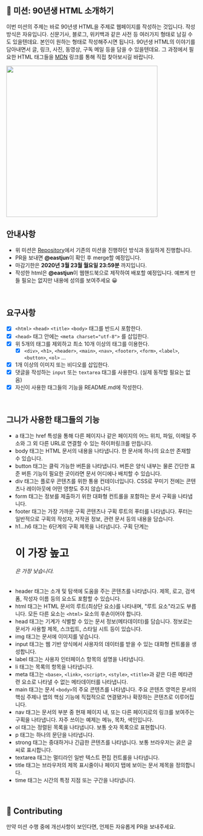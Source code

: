
## 🚀 미션: 90년생 HTML 소개하기

이번 미션의 주제는 바로 90년생 HTML을 주제로 웹페이지를 작성하는 것입니다.
작성방식은 자유입니다. 
신문기사, 블로그, 위키백과 같은 사전 등 여러가지 형태로 남길 수도 있을텐데요. 본인이 원하는 형태로 작성해주시면 됩니다. 
90년생 HTML의 이야기를 담아내면서 글, 링크, 사진, 동영상, 구독 메일 등을 담을 수 있을텐데요. 그 과정에서 필요한 HTML 태그들을 [MDN](https://developer.mozilla.org/ko/docs/Web/HTML/Element) 링크를 통해 직접 찾아보시길 바랍니다.

<img src="https://techcourse-storage.s3.ap-northeast-2.amazonaws.com/2020-03-16T10:41:53.786image.png" width="400">

<br/>

## 안내사항

- 위 미션은 [Repository](https://github.com/woowacourse/html)에서 기존의 미션을 진행하던 방식과 동일하게 진행합니다.
- PR을 보내면 **@eastjun**이 확인 후 merge할 예정입니다.
- 마감기한은 **2020년 3월 23월 월요일 23:59분** 까지입니다.
- 작성한 html은  **@eastjun**이 웹핸드북으로 제작하여 배포할 예정입니다. 예쁘게 만들 필요는 없지만 내용에 성의를 보여주세요 😀

<br/>

## 요구사항 

- [X]  `<html>` `<head>` `<title>`  `<body>` 태그를 반드시 포함한다. 
- [X]  `<head>` 태그 안에는 `<meta charset="utf-8">` 를 삽입한다.
- [X]  위 5개의 태그를 제외하고 최소 10개 이상의 태그를 이용한다.
    - [X] `<div>`, `<h1>`, `<header>`, `<main>`, `<nav>`, `<footer>`, `<form>`, `<label>`, `<button>`, `<ol>` ...
- [X]  1개 이상의 이미지 또는 비디오를 삽입한다.
- [X]  댓글을 작성하는 `input` 또는 `textarea` 태그를 사용한다. (실제 동작할 필요는 없음)
- [X]  자신이 사용한 태그들의 기능을 README.md에 작성한다.

<br/>

## 그니가 사용한 태그들의 기능

 - a 태그는 href 특성을 통해 다른 페이지나 같은 페이지의 어느 위치, 파일, 이메일 주소와 그 외 다른 URL로 연결할 수 있는 하이퍼링크를 만듭니다.
 - body 태그는 HTML 문서의 내용을 나타냅니다. 한 문서에 하나의 <body> 요소만 존재할 수 있습니다.
 - button 태그는 클릭 가능한 버튼을 나타냅니다. 버튼은 양식 내부는 물론 간단한 표준 버튼 기능이 필요한 곳이라면 문서 어디에나 배치할 수 있습니다.
 - div 태그는 플로우 콘텐츠를 위한 통용 컨테이너입니다. CSS로 꾸미기 전에는 콘텐츠나 레이아웃에 어떤 영향도 주지 않습니다.
 - form 태그는 정보를 제출하기 위한 대화형 컨트롤을 포함하는 문서 구획을 나타냅니다.
 - footer 태그는 가장 가까운 구획 콘텐츠나 구획 루트의 푸터를 나타냅니다. 푸터는 일반적으로 구획의 작성자, 저작권 정보, 관련 문서 등의 내용을 담습니다.
 - h1...h6 태그는 6단계의 구획 제목을 나타냅니다. 구획 단계는 <h1>이 가장 높고 <h6>은 가장 낮습니다.
 - header 태그는 소개 및 탐색에 도움을 주는 콘텐츠를 나타냅니다. 제목, 로고, 검색 폼, 작성자 이름 등의 요소도 포함할 수 있습니다.
 - html 태그는 HTML 문서의 루트(최상단 요소)를 나타내며, "루트 요소"라고도 부릅니다. 모든 다른 요소는 `<html>` 요소의 후손이어야 합니다.
 - head 태그는 기계가 식별할 수 있는 문서 정보(메타데이터)를 담습니다. 정보로는 문서가 사용할 제목, 스크립트, 스타일 시트 등이 있습니다.
 - img 태그는 문서에 이미지를 넣습니다.
 - input 태그는 웹 기반 양식에서 사용자의 데이터를 받을 수 있는 대화형 컨트롤을 생성합니다.
 - label 태그는 사용자 인터페이스 항목의 설명을 나타냅니다.
 - li 태그는 목록의 항목을 나타냅니다.
 - meta 태그는 `<base>`, `<link>`, `<script>`, `<style>`, `<title>`과 같은 다른 메타관련 요소로 나타낼 수 없는 메타데이터를 나타냅니다.
 - main 태그는 문서 `<body>`의 주요 콘텐츠를 나타냅니다. 주요 콘텐츠 영역은 문서의 핵심 주제나 앱의 핵심 기능에 직접적으로 연결됐거나 확장하는 콘텐츠로 이루어집니다.
 - nav 태그는 문서의 부분 중 현재 페이지 내, 또는 다른 페이지로의 링크를 보여주는 구획을 나타냅니다. 자주 쓰이는 예제는 메뉴, 목차, 색인입니다.
 - ol 태그는 정렬된 목록을 나타냅니다. 보통 숫자 목록으로 표현합니다.
 - p 태그는 하나의 문단을 나타냅니다.
 - strong 태그는 중대하거나 긴급한 콘텐츠를 나타냅니다. 보통 브라우저는 굵은 글씨로 표시합니다.
 - textarea 태그는 멀티라인 일반 텍스트 편집 컨트롤을 나타냅니다.
 - title 태그는 브라우저의 제목 표시줄이나 페이지 탭에 보이는 문서 제목을 정의합니다.
 - time 태그는 시간의 특정 지점 또는 구간을 나타냅니다.

<br/>

## 👏 Contributing

만약 미션 수행 중에 개선사항이 보인다면, 언제든 자유롭게 PR을 보내주세요. 
